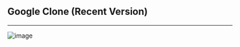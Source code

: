 ## Google Clone (Recent Version)

<hr>

![image](https://user-images.githubusercontent.com/90147636/184925736-4110b708-99a2-4a4a-9397-ac8ffb978e6b.png)



